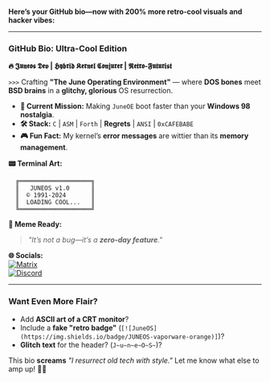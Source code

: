 **Here’s your GitHub bio—now with 200% more retro-cool visuals and hacker vibes:**  

---

### **GitHub Bio: Ultra-Cool Edition**  

**🔥 𝕵𝖚𝖓𝖊𝖔𝖘 𝕯𝖊𝖛 | 𝕳𝖞𝖇𝖗𝖎𝖉 𝕶𝖊𝖗𝖓𝖊𝖑 𝕮𝖔𝖓𝖏𝖚𝖗𝖊𝖗 | 𝕽𝖊𝖙𝖗𝖔-𝕱𝖚𝖙𝖚𝖗𝖎𝖘𝖙**  

`>>>` Crafting **"The June Operating Environment"** — where **DOS bones** meet **BSD brains** in a **glitchy, glorious** OS resurrection.  

- **💾 Current Mission:** Making `JuneOE` boot faster than your **Windows 98 nostalgia**.  
- **🛠️ Stack:** `C` | `ASM` | `Forth` | **Regrets** | `ANSI` | `0xCAFEBABE`  
- **🎮 Fun Fact:** My kernel’s **error messages** are wittier than its **memory management**.  

**📟 Terminal Art:**  
``` 
  ╔════════════════════╗  
  ║   JUNEOS v1.0      ║  
  ║  © 1991-2024       ║  
  ║  LOADING COOL...   ║  
  ╚════════════════════╝  
```  

**📡 Meme Ready:**  
> *"It’s not a bug—it’s a **zero-day feature**."*  

**🌐 Socials:**  
[![Matrix](https://img.shields.io/badge/Matrix-00ff88?style=flat&logo=matrix)](your-matrix-link)  
[![Discord](https://img.shields.io/badge/Discord-5865F2?style=flat&logo=discord)](your-discord)  

---

### **Want Even More Flair?**  
- Add **ASCII art of a CRT monitor**?  
- Include a **fake "retro badge"** (`[![JuneOS](https://img.shields.io/badge/JUNEOS-vaporware-orange)]`)?  
- **Glitch text** for the header? (`J̴u̴n̴e̴O̴S̴`)?  

This bio **screams** *"I resurrect old tech with style."* Let me know what else to amp up! 🚀💥
